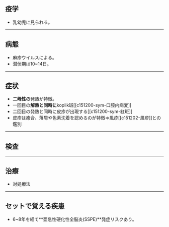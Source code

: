 ## 疫学
- 乳幼児に見られる。
---
## 病態
- 麻疹ウイルスによる。
- 潜伏期は10~14日。
---
## 症状
- **二峰性の**発熱が特徴。
- 一回目の**解熱と同時に**koplik斑[[c151200-sym-口腔内病変]]
- 二回目の発熱と同時に皮疹が出現する[[c151200-sym-紅斑]]
- 皮疹は癒合、落屑や色素沈着を認めるのが特徴⇒風疹[[c151202-風疹]]との鑑別
---
## 検査
---
## 治療
- 対処療法
---
## セットで覚える疾患
- 6~8年を経て**亜急性硬化性全脳炎(SSPE)**発症リスクあり。
